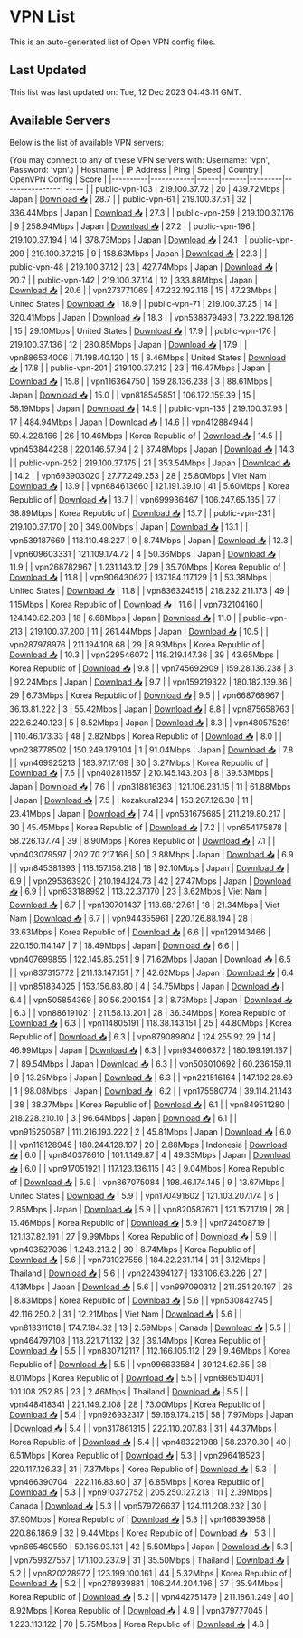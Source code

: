 # VPN List

This is an auto-generated list of Open VPN config files.

## Last Updated

This list was last updated on: Tue, 12 Dec 2023 04:43:11 GMT.

## Available Servers

Below is the list of available VPN servers:

(You may connect to any of these VPN servers with: Username: 'vpn', Password: 'vpn'.)
| Hostname | IP Address | Ping | Speed | Country | OpenVPN Config | Score |
|----------|------------|------|-------|---------|----------------| ----- |
| public-vpn-103 | 219.100.37.72 | 20 | 439.72Mbps | Japan | [Download 📥](./configs/server_0_JP.ovpn) | 28.7 |
| public-vpn-61 | 219.100.37.51 | 32 | 336.44Mbps | Japan | [Download 📥](./configs/server_1_JP.ovpn) | 27.3 |
| public-vpn-259 | 219.100.37.176 | 9 | 258.94Mbps | Japan | [Download 📥](./configs/server_2_JP.ovpn) | 27.2 |
| public-vpn-196 | 219.100.37.194 | 14 | 378.73Mbps | Japan | [Download 📥](./configs/server_3_JP.ovpn) | 24.1 |
| public-vpn-209 | 219.100.37.215 | 9 | 158.63Mbps | Japan | [Download 📥](./configs/server_4_JP.ovpn) | 22.3 |
| public-vpn-48 | 219.100.37.12 | 23 | 427.74Mbps | Japan | [Download 📥](./configs/server_5_JP.ovpn) | 20.7 |
| public-vpn-142 | 219.100.37.114 | 12 | 333.88Mbps | Japan | [Download 📥](./configs/server_6_JP.ovpn) | 20.6 |
| vpn273771069 | 47.232.192.116 | 15 | 47.23Mbps | United States | [Download 📥](./configs/server_7_US.ovpn) | 18.9 |
| public-vpn-71 | 219.100.37.25 | 14 | 320.41Mbps | Japan | [Download 📥](./configs/server_8_JP.ovpn) | 18.3 |
| vpn538879493 | 73.222.198.126 | 15 | 29.10Mbps | United States | [Download 📥](./configs/server_9_US.ovpn) | 17.9 |
| public-vpn-176 | 219.100.37.136 | 12 | 280.85Mbps | Japan | [Download 📥](./configs/server_10_JP.ovpn) | 17.9 |
| vpn886534006 | 71.198.40.120 | 15 | 8.46Mbps | United States | [Download 📥](./configs/server_11_US.ovpn) | 17.8 |
| public-vpn-201 | 219.100.37.212 | 23 | 116.47Mbps | Japan | [Download 📥](./configs/server_12_JP.ovpn) | 15.8 |
| vpn116364750 | 159.28.136.238 | 3 | 88.61Mbps | Japan | [Download 📥](./configs/server_13_JP.ovpn) | 15.0 |
| vpn818545851 | 106.172.159.39 | 15 | 58.19Mbps | Japan | [Download 📥](./configs/server_14_JP.ovpn) | 14.9 |
| public-vpn-135 | 219.100.37.93 | 17 | 484.94Mbps | Japan | [Download 📥](./configs/server_15_JP.ovpn) | 14.6 |
| vpn412884944 | 59.4.228.166 | 26 | 10.46Mbps | Korea Republic of | [Download 📥](./configs/server_16_KR.ovpn) | 14.5 |
| vpn453844238 | 220.146.57.94 | 2 | 37.48Mbps | Japan | [Download 📥](./configs/server_17_JP.ovpn) | 14.3 |
| public-vpn-252 | 219.100.37.175 | 21 | 353.54Mbps | Japan | [Download 📥](./configs/server_18_JP.ovpn) | 14.2 |
| vpn693903020 | 27.77.249.253 | 28 | 25.80Mbps | Viet Nam | [Download 📥](./configs/server_19_VN.ovpn) | 13.9 |
| vpn684613660 | 121.191.39.10 | 41 | 5.60Mbps | Korea Republic of | [Download 📥](./configs/server_20_KR.ovpn) | 13.7 |
| vpn699936467 | 106.247.65.135 | 77 | 38.89Mbps | Korea Republic of | [Download 📥](./configs/server_21_KR.ovpn) | 13.7 |
| public-vpn-231 | 219.100.37.170 | 20 | 349.00Mbps | Japan | [Download 📥](./configs/server_22_JP.ovpn) | 13.1 |
| vpn539187669 | 118.110.48.227 | 9 | 8.74Mbps | Japan | [Download 📥](./configs/server_23_JP.ovpn) | 12.3 |
| vpn609603331 | 121.109.174.72 | 4 | 50.36Mbps | Japan | [Download 📥](./configs/server_24_JP.ovpn) | 11.9 |
| vpn268782967 | 1.231.143.12 | 29 | 35.70Mbps | Korea Republic of | [Download 📥](./configs/server_25_KR.ovpn) | 11.8 |
| vpn906430627 | 137.184.117.129 | 1 | 53.38Mbps | United States | [Download 📥](./configs/server_26_US.ovpn) | 11.8 |
| vpn836324515 | 218.232.211.173 | 49 | 1.15Mbps | Korea Republic of | [Download 📥](./configs/server_27_KR.ovpn) | 11.6 |
| vpn732104160 | 124.140.82.208 | 18 | 6.68Mbps | Japan | [Download 📥](./configs/server_28_JP.ovpn) | 11.0 |
| public-vpn-213 | 219.100.37.200 | 11 | 261.44Mbps | Japan | [Download 📥](./configs/server_29_JP.ovpn) | 10.5 |
| vpn287978976 | 211.194.108.68 | 29 | 8.93Mbps | Korea Republic of | [Download 📥](./configs/server_30_KR.ovpn) | 10.3 |
| vpn229546072 | 118.219.147.36 | 39 | 43.65Mbps | Korea Republic of | [Download 📥](./configs/server_31_KR.ovpn) | 9.8 |
| vpn745692909 | 159.28.136.238 | 3 | 92.24Mbps | Japan | [Download 📥](./configs/server_32_JP.ovpn) | 9.7 |
| vpn159219322 | 180.182.139.36 | 29 | 6.73Mbps | Korea Republic of | [Download 📥](./configs/server_33_KR.ovpn) | 9.5 |
| vpn668768967 | 36.13.81.222 | 3 | 55.42Mbps | Japan | [Download 📥](./configs/server_34_JP.ovpn) | 8.8 |
| vpn875658763 | 222.6.240.123 | 5 | 8.52Mbps | Japan | [Download 📥](./configs/server_35_JP.ovpn) | 8.3 |
| vpn480575261 | 110.46.173.33 | 48 | 2.82Mbps | Korea Republic of | [Download 📥](./configs/server_36_KR.ovpn) | 8.0 |
| vpn238778502 | 150.249.179.104 | 1 | 91.04Mbps | Japan | [Download 📥](./configs/server_37_JP.ovpn) | 7.8 |
| vpn469925213 | 183.97.17.169 | 30 | 3.27Mbps | Korea Republic of | [Download 📥](./configs/server_38_KR.ovpn) | 7.6 |
| vpn402811857 | 210.145.143.203 | 8 | 39.53Mbps | Japan | [Download 📥](./configs/server_39_JP.ovpn) | 7.6 |
| vpn318816363 | 121.106.231.15 | 11 | 61.88Mbps | Japan | [Download 📥](./configs/server_40_JP.ovpn) | 7.5 |
| kozakura1234 | 153.207.126.30 | 11 | 23.41Mbps | Japan | [Download 📥](./configs/server_41_JP.ovpn) | 7.4 |
| vpn531675685 | 211.219.80.217 | 30 | 45.45Mbps | Korea Republic of | [Download 📥](./configs/server_42_KR.ovpn) | 7.2 |
| vpn654175878 | 58.226.137.74 | 39 | 8.90Mbps | Korea Republic of | [Download 📥](./configs/server_43_KR.ovpn) | 7.1 |
| vpn403079597 | 202.70.217.166 | 50 | 3.88Mbps | Japan | [Download 📥](./configs/server_44_JP.ovpn) | 6.9 |
| vpn845381893 | 118.157.158.218 | 18 | 92.10Mbps | Japan | [Download 📥](./configs/server_45_JP.ovpn) | 6.9 |
| vpn295363920 | 210.194.124.73 | 42 | 27.47Mbps | Japan | [Download 📥](./configs/server_46_JP.ovpn) | 6.9 |
| vpn633188992 | 113.22.37.170 | 23 | 3.62Mbps | Viet Nam | [Download 📥](./configs/server_47_VN.ovpn) | 6.7 |
| vpn130701437 | 118.68.127.61 | 18 | 21.34Mbps | Viet Nam | [Download 📥](./configs/server_48_VN.ovpn) | 6.7 |
| vpn944355961 | 220.126.88.194 | 28 | 33.63Mbps | Korea Republic of | [Download 📥](./configs/server_49_KR.ovpn) | 6.6 |
| vpn129143466 | 220.150.114.147 | 7 | 18.49Mbps | Japan | [Download 📥](./configs/server_50_JP.ovpn) | 6.6 |
| vpn407699855 | 122.145.85.251 | 9 | 71.62Mbps | Japan | [Download 📥](./configs/server_51_JP.ovpn) | 6.5 |
| vpn837315772 | 211.13.147.151 | 7 | 42.62Mbps | Japan | [Download 📥](./configs/server_52_JP.ovpn) | 6.4 |
| vpn851834025 | 153.156.83.80 | 4 | 34.75Mbps | Japan | [Download 📥](./configs/server_53_JP.ovpn) | 6.4 |
| vpn505854369 | 60.56.200.154 | 3 | 8.73Mbps | Japan | [Download 📥](./configs/server_54_JP.ovpn) | 6.3 |
| vpn886191021 | 211.58.13.201 | 28 | 36.34Mbps | Korea Republic of | [Download 📥](./configs/server_55_KR.ovpn) | 6.3 |
| vpn114805191 | 118.38.143.151 | 25 | 44.80Mbps | Korea Republic of | [Download 📥](./configs/server_56_KR.ovpn) | 6.3 |
| vpn879089804 | 124.255.92.29 | 14 | 46.99Mbps | Japan | [Download 📥](./configs/server_57_JP.ovpn) | 6.3 |
| vpn934606372 | 180.199.191.137 | 7 | 89.54Mbps | Japan | [Download 📥](./configs/server_58_JP.ovpn) | 6.3 |
| vpn506010692 | 60.236.159.11 | 9 | 13.25Mbps | Japan | [Download 📥](./configs/server_59_JP.ovpn) | 6.3 |
| vpn221516164 | 147.192.28.69 | 1 | 98.08Mbps | Japan | [Download 📥](./configs/server_60_JP.ovpn) | 6.2 |
| vpn175580774 | 39.114.21.143 | 38 | 38.37Mbps | Korea Republic of | [Download 📥](./configs/server_61_KR.ovpn) | 6.1 |
| vpn849511280 | 218.228.210.10 | 3 | 96.64Mbps | Japan | [Download 📥](./configs/server_62_JP.ovpn) | 6.1 |
| vpn915250587 | 111.216.193.222 | 2 | 45.81Mbps | Japan | [Download 📥](./configs/server_63_JP.ovpn) | 6.0 |
| vpn118128945 | 180.244.128.197 | 20 | 2.88Mbps | Indonesia | [Download 📥](./configs/server_64_ID.ovpn) | 6.0 |
| vpn840378610 | 101.1.149.87 | 4 | 49.33Mbps | Japan | [Download 📥](./configs/server_65_JP.ovpn) | 6.0 |
| vpn917051921 | 117.123.136.115 | 43 | 9.04Mbps | Korea Republic of | [Download 📥](./configs/server_66_KR.ovpn) | 5.9 |
| vpn867075084 | 198.46.174.145 | 9 | 13.67Mbps | United States | [Download 📥](./configs/server_67_US.ovpn) | 5.9 |
| vpn170491602 | 121.103.207.174 | 6 | 2.85Mbps | Japan | [Download 📥](./configs/server_68_JP.ovpn) | 5.9 |
| vpn820587671 | 121.157.17.19 | 28 | 15.46Mbps | Korea Republic of | [Download 📥](./configs/server_69_KR.ovpn) | 5.9 |
| vpn724508719 | 121.137.82.191 | 27 | 9.99Mbps | Korea Republic of | [Download 📥](./configs/server_70_KR.ovpn) | 5.9 |
| vpn403527036 | 1.243.213.2 | 30 | 8.74Mbps | Korea Republic of | [Download 📥](./configs/server_71_KR.ovpn) | 5.6 |
| vpn731027556 | 184.22.231.114 | 31 | 3.12Mbps | Thailand | [Download 📥](./configs/server_72_TH.ovpn) | 5.6 |
| vpn224394127 | 133.106.63.226 | 27 | 4.13Mbps | Japan | [Download 📥](./configs/server_73_JP.ovpn) | 5.6 |
| vpn997090312 | 211.251.20.197 | 26 | 8.83Mbps | Korea Republic of | [Download 📥](./configs/server_74_KR.ovpn) | 5.6 |
| vpn530842745 | 42.116.250.2 | 31 | 12.21Mbps | Viet Nam | [Download 📥](./configs/server_75_VN.ovpn) | 5.6 |
| vpn813311018 | 174.7.184.32 | 13 | 2.59Mbps | Canada | [Download 📥](./configs/server_76_CA.ovpn) | 5.5 |
| vpn464797108 | 118.221.71.132 | 32 | 39.14Mbps | Korea Republic of | [Download 📥](./configs/server_77_KR.ovpn) | 5.5 |
| vpn830712117 | 112.166.105.112 | 29 | 9.46Mbps | Korea Republic of | [Download 📥](./configs/server_78_KR.ovpn) | 5.5 |
| vpn996633584 | 39.124.62.65 | 38 | 8.01Mbps | Korea Republic of | [Download 📥](./configs/server_79_KR.ovpn) | 5.5 |
| vpn686510401 | 101.108.252.85 | 23 | 2.46Mbps | Thailand | [Download 📥](./configs/server_80_TH.ovpn) | 5.5 |
| vpn448418341 | 221.149.2.108 | 28 | 73.00Mbps | Korea Republic of | [Download 📥](./configs/server_81_KR.ovpn) | 5.4 |
| vpn926932317 | 59.169.174.215 | 58 | 7.97Mbps | Japan | [Download 📥](./configs/server_82_JP.ovpn) | 5.4 |
| vpn317861315 | 222.110.207.83 | 31 | 44.37Mbps | Korea Republic of | [Download 📥](./configs/server_83_KR.ovpn) | 5.4 |
| vpn483221988 | 58.237.0.30 | 40 | 6.51Mbps | Korea Republic of | [Download 📥](./configs/server_84_KR.ovpn) | 5.3 |
| vpn296418523 | 220.117.126.33 | 31 | 7.37Mbps | Korea Republic of | [Download 📥](./configs/server_85_KR.ovpn) | 5.3 |
| vpn466390704 | 222.116.83.60 | 37 | 6.85Mbps | Korea Republic of | [Download 📥](./configs/server_86_KR.ovpn) | 5.3 |
| vpn910372752 | 205.250.127.213 | 11 | 2.39Mbps | Canada | [Download 📥](./configs/server_87_CA.ovpn) | 5.3 |
| vpn579726637 | 124.111.208.232 | 30 | 37.90Mbps | Korea Republic of | [Download 📥](./configs/server_88_KR.ovpn) | 5.3 |
| vpn166393958 | 220.86.186.9 | 32 | 9.44Mbps | Korea Republic of | [Download 📥](./configs/server_89_KR.ovpn) | 5.3 |
| vpn665460550 | 59.166.93.131 | 42 | 5.50Mbps | Japan | [Download 📥](./configs/server_90_JP.ovpn) | 5.3 |
| vpn759327557 | 171.100.237.9 | 31 | 35.50Mbps | Thailand | [Download 📥](./configs/server_91_TH.ovpn) | 5.2 |
| vpn820228972 | 123.199.100.161 | 44 | 5.32Mbps | Korea Republic of | [Download 📥](./configs/server_92_KR.ovpn) | 5.2 |
| vpn278939881 | 106.244.204.196 | 37 | 35.94Mbps | Korea Republic of | [Download 📥](./configs/server_93_KR.ovpn) | 5.2 |
| vpn442751479 | 211.186.1.249 | 40 | 8.92Mbps | Korea Republic of | [Download 📥](./configs/server_94_KR.ovpn) | 4.9 |
| vpn379777045 | 1.223.113.122 | 70 | 5.75Mbps | Korea Republic of | [Download 📥](./configs/server_95_KR.ovpn) | 4.8 |
